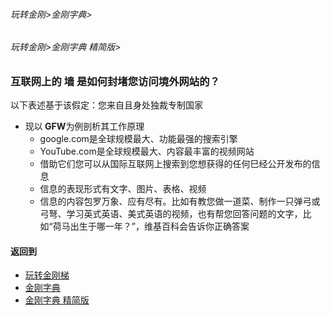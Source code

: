 ###### 玩转金刚>金刚字典>
###### 玩转金刚>金刚字典 精简版>
### 互联网上的 墙 是如何封堵您访问境外网站的？
以下表述基于该假定：您来自且身处独裁专制国家
- 现以<strong> GFW</strong>为例剖析其工作原理
  - google.com是全球规模最大、功能最强的搜索引擎
  - YouTube.com是全球规模最大、内容最丰富的视频网站
  - 借助它们您可以从国际互联网上搜索到您想获得的任何巳经公开发布的信息
  - 信息的表现形式有文字、图片、表格、视频
  - 信息的内容包罗万象、应有尽有。比如有教您做一道菜、制作一只弹弓或弓弩、学习英式英语、美式英语的视频，也有帮您回答问题的文字，比如“荷马出生于哪一年？”，维基百科会告诉你正确答案


#### 返回到
- [玩转金刚梯](https://github.com/a2zitpro/web/blob/master/LadderFree/A.md)
- [金刚字典](https://github.com/a2zitpro/web/blob/master/LadderFree/kkDictionary/KKDictionary.md)
- [金刚字典 精简版](https://github.com/a2zitpro/web/blob/master/LadderFree/kkDictionary/KKDictionaryShortVersion.md)


